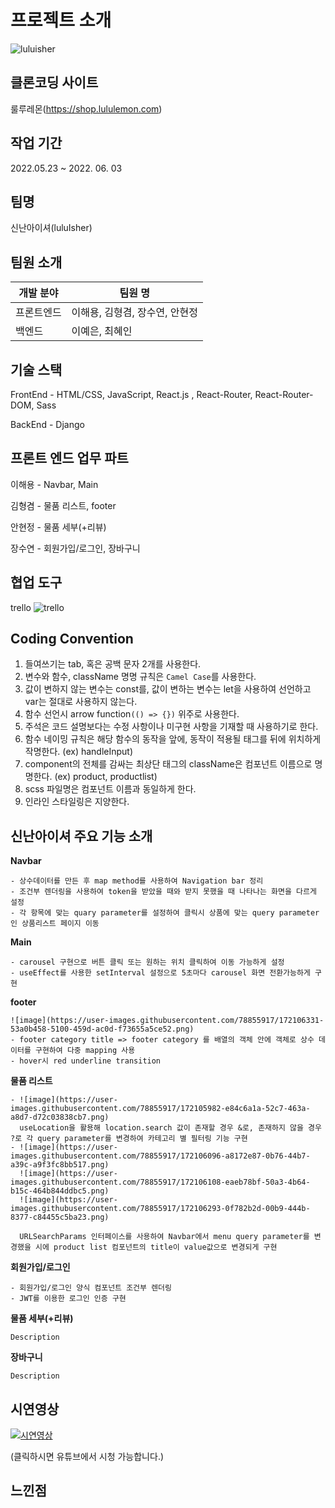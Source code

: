 # 프로젝트 소개

![luluisher](https://velog.velcdn.com/images/sorin44/post/223b6137-92f2-414f-bc37-b78b8b69381c/image.jpg)

## 클론코딩 사이트
룰루레몬(https://shop.lululemon.com)

## 작업 기간
2022.05.23 ~ 2022. 06. 03

## 팀명
신난아이셔(luluIsher)

## 팀원 소개

| 개발 분야  | 팀원 명                        |
| ---------- | ------------------------------ |
| 프론트엔드 | 이해용, 김형겸, 장수연, 안현정 |
| 백엔드     | 이예은, 최혜인                 |

## 기술 스택
FrontEnd - HTML/CSS, JavaScript, React.js , React-Router, React-Router-DOM, Sass

BackEnd - Django

## 프론트 엔드 업무 파트
이해용 - Navbar, Main

김형겸 - 물품 리스트, footer

안현정 - 물품 세부(+리뷰)

장수연 - 회원가입/로그인, 장바구니

## 협업 도구
trello
![trello](https://velog.velcdn.com/images/sorin44/post/6b6bd942-0996-4770-b568-997a0842afa3/image.png)

## Coding Convention

1. 들여쓰기는 tab, 혹은 공백 문자 2개를 사용한다.
2. 변수와 함수, className 명명 규칙은 `Camel Case`를 사용한다.
3. 값이 변하지 않는 변수는 const를, 값이 변하는 변수는 let을 사용하여 선언하고 var는 절대로 사용하지 않는다.
4. 함수 선언시 arrow function`(() => {})` 위주로 사용한다.
5. 주석은 코드 설명보다는 수정 사항이나 미구현 사항을 기재할 때 사용하기로 한다.
6. 함수 네이밍 규칙은 해당 함수의 동작을 앞에, 동작이 적용될 태그를 뒤에 위치하게 작명한다. (ex) handleInput)
7. component의 전체를 감싸는 최상단 태그의 className은 컴포넌트 이름으로 명명한다. (ex) product, productlist)
8. scss 파일명은 컴포넌트 이름과 동일하게 한다.
9. 인라인 스타일링은 지양한다.



## 신난아이셔 주요 기능 소개
**Navbar**
```
- 상수데이터를 만든 후 map method를 사용하여 Navigation bar 정리
- 조건부 렌더링을 사용하여 token을 받았을 때와 받지 못했을 때 나타나는 화면을 다르게 설정
- 각 항목에 맞는 quary parameter를 설정하여 클릭시 상품에 맞는 query parameter인 상품리스트 페이지 이동
```

**Main**
```
- carousel 구현으로 버튼 클릭 또는 원하는 위치 클릭하여 이동 가능하게 설정
- useEffect를 사용한 setInterval 설정으로 5초마다 carousel 화면 전환가능하게 구현
```

**footer**
```
![image](https://user-images.githubusercontent.com/78855917/172106331-53a0b458-5100-459d-ac0d-f73655a5ce52.png)
- footer category title => footer category 를 배열의 객체 안에 객체로 상수 데이터를 구현하여 다중 mapping 사용
- hover시 red underline transition 
```

**물품 리스트**
```
- ![image](https://user-images.githubusercontent.com/78855917/172105982-e84c6a1a-52c7-463a-a8d7-d72c03838cb7.png)
  useLocation을 활용해 location.search 값이 존재할 경우 &로, 존재하지 않을 경우 ?로 각 query parameter를 변경하여 카테고리 별 필터링 기능 구현
- ![image](https://user-images.githubusercontent.com/78855917/172106096-a8172e87-0b76-44b7-a39c-a9f3fc8bb517.png)
  ![image](https://user-images.githubusercontent.com/78855917/172106108-eaeb78bf-50a3-4b64-b15c-464b844ddbc5.png)
  ![image](https://user-images.githubusercontent.com/78855917/172106293-0f782b2d-00b9-444b-8377-c84455c5ba23.png)

  URLSearchParams 인터페이스를 사용하여 Navbar에서 menu query parameter를 변경했을 시에 product list 컴포넌트의 title이 value값으로 변경되게 구현

```

**회원가입/로그인**
```
- 회원가입/로그인 양식 컴포넌트 조건부 렌더링
- JWT를 이용한 로그인 인증 구현
```

**물품 세부(+리뷰)**
```
Description
```

**장바구니**
```
Description
```

## 시연영상
[![시연영상](https://img.youtube.com/vi/W34uDKZyf1s/0.jpg)](https://www.youtube.com/embed/W34uDKZyf1s)

(클릭하시면 유튜브에서 시청 가능합니다.)

## 느낀점
